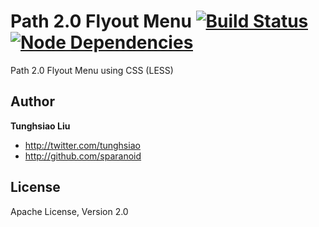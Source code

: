 # Path 2.0 Flyout Menu [![Build Status](https://travis-ci.org/sparanoid/path-menu.png)](https://travis-ci.org/sparanoid/path-menu) [![Node Dependencies](https://david-dm.org/sparanoid/path-menu.png)](https://david-dm.org/sparanoid/path-menu)

Path 2.0 Flyout Menu using CSS (LESS)

## Author

**Tunghsiao Liu**

+ http://twitter.com/tunghsiao
+ http://github.com/sparanoid

## License

Apache License, Version 2.0
